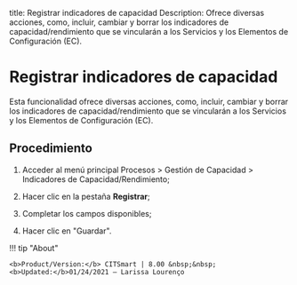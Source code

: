 title:  Registrar indicadores de capacidad
Description: Ofrece diversas acciones, como, incluir, cambiar y borrar los indicadores de capacidad/rendimiento que se vincularán a los Servicios y los Elementos de Configuración (EC).
# Registrar indicadores de capacidad

Esta funcionalidad ofrece diversas acciones, como, incluir, cambiar y borrar los indicadores de capacidad/rendimiento que se vincularán a los Servicios y los Elementos de Configuración (EC).

Procedimiento
-------------

1.  Acceder al menú principal Procesos \> Gestión de Capacidad \> Indicadores de
    Capacidad/Rendimiento;

2.  Hacer clic en la pestaña **Registrar**;

3.  Completar los campos disponibles;

4.  Hacer clic en "Guardar".

!!! tip "About"

    <b>Product/Version:</b> CITSmart | 8.00 &nbsp;&nbsp;
    <b>Updated:</b>01/24/2021 – Larissa Lourenço
